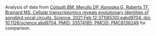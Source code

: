 Analysis of data from [Colquitt BM, Merullo DP, Konopka G, Roberts TF, Brainard MS. Cellular transcriptomics reveals evolutionary identities of songbird vocal circuits. Science. 2021 Feb 12;371(6530):eabd9704. doi: 10.1126/science.abd9704. PMID: 33574185; PMCID: PMC8136249](https://www.ncbi.nlm.nih.gov/pmc/articles/PMC8136249/) for comparison.